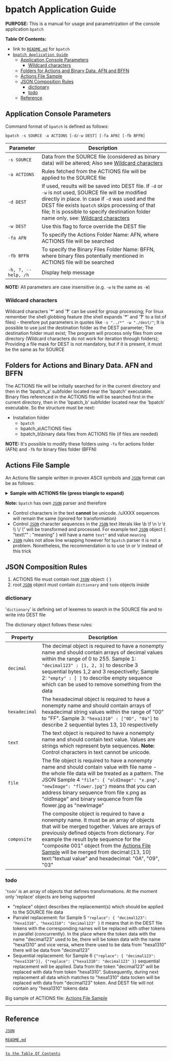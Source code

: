 # bpatch Application Guide

**PURPOSE:** This is a manual for usage and parametrization of the console application `bpatch`

**Table Of Contents:**
* link to [`README.md`][readme_md] for `bpatch`
* [`bpatch Application Guide`](#bpatch-application-guide)
  * [Application Console Parameters](#application-console-parameters)
    * [Wildcard characters](#wildcard-characters)
  * [Folders for Actions and Binary Data. AFN and BFFN](#folders-for-actions-and-binary-data-afn-and-bffn)
  * [Actions File Sample](#actions-file-sample)
  * [JSON Composition Rules](#json-composition-rules)
    * [dictionary](#dictionary)
    * [todo](#todo)
  * [Reference](#reference)

## Application Console Parameters
Command format of `bpatch` is defined as follows:

`bpatch -s SOURCE -a ACTIONS [-d/-w DEST] [-fa AFN] [-fb BFFN]`

| Parameter | Description |
| --- | --- |
| `-s SOURCE` | Data from the SOURCE file (considered as binary data) will be altered; Also see [Wildcard characters](#wildcard-characters) |
| `-a ACTIONS` | Rules fetched from the ACTIONS file will be applied to the SOURCE file |
| `-d DEST` |  If used, results will be saved into DEST file. If `-d` or `-w` is not used, SOURCE file will be modified directly in place. In case if `-d` was used and the DEST file exists `bpatch` skips processing of that file; It is possible to specify destination folder name only, see: [Wildcard characters](#wildcard-characters)  |
| `-w DEST` | Use this flag to force override the DEST file |
| `-fa AFN` | To specify the Actions Folder Name: AFN, where ACTIONS file will be searched |
| `-fb BFFN` | To specify the Binary Files Folder Name: BFFN, where binary files potentially mentioned in ACTIONS file will be searched |
| `-h, ?, --help, /h` | Display help message |

**NOTE:** All parameters are case insensitive (e.g. `-w` is the same as `-W`)

### Wildcard characters

Wildcard characters '**\***' and '**?**' can be used for group processing; For linux remember the shell globbing feature (the shell expands '**\***' and '**?**' to a list of files) - therefore put parameters in quotes like `-s "../*" -w "./dest/"`; It is possible to use just the destination folder as the DEST parameter; The destination folder must exist; The program will process only files from one directory (Wildcard characters do not work for iteration through folders); Providing a file mask for DEST is not mandatory, but if it is present, it must be the same as for SOURCE

## Folders for Actions and Binary Data. AFN and BFFN

The ACTIONS file will be initially searched for in the current directory and then in the 'bpatch_a' subfolder located near the 'bpatch' executable. Binary files referenced in the ACTIONS file will be searched first in the current directory, then in the 'bpatch_b' subfolder located near the 'bpatch' executable. So the structure must be next:
  * Installation folder
    * `bpatch`
    * bpatch_a\\ACTIONS files
    * bpatch_b\\binary data files from ACTIONS file (if files are needed)

**NOTE:** It's possible to modify these folders using `-fa` for actions folder (AFN) and `-fb` for binary files folder (BFFN)

## Actions File Sample
An Actions file sample written in proven ASCII symbols and [`JSON`][JSON] format can be as follows:

<details><summary><B>Sample with ACTIONS file (press triangle to expand)</B></summary>

```json
{
    "dictionary":
    {
        "decimal":
        {
            "pattern name": [ 13, 10 ],
            "another binary": [ 13 ]
        },
        "hexadecimal":
        {
            "hex pattern name": [ "0A", "09", "03" ],
            "hex02": [ "00", "Fe", "3A" ]
        },
        "text":
        {
            "text name": "textual value",
            "Hi": "Hello World!"
        },
        "file":
        {
            "fileX": "filename.bin"
        },
        "composite":
        [
            {
                "composite 001":
                [
                    "pattern name",
                    "text name",
                    "hex pattern name"
                ]
            },
            {
                "complexOne":
                [
                    "hex02",
                    "fileX",
                    "Hi",
                    "composite 001"
                ]
            }
        ]
    },
    "todo":
    [
        {
            "replace":
            {
                "pattern name": "hex pattern name",
                "hex02": "complexOne"
            }
        },
        {
            "replace":
            {
                "text name": "fileX"
            }
        }
    ]
}
```
</details>

**Note:** `bpatch` has own [`JSON`][JSON] parser and therefore
  * Control characters in the text **cannot** be unicode. /uXXXX sequences will remain the same (ignored for transformation)
  * Control [`JSON`][JSON] character sequences in the [`JSON`][JSON] text literals like \\b \\f \\n \\r \\t \\\\ \\/ \\" will be transformed and processed. For example text [`JSON`][JSON] object { "text\\"" : "meaning" } will have a name `text"` and value `meaning`
  * [`JSON`][JSON] rules not allow line wrapping however for `bpatch` parser it is not a problem. Nonetheless, the recommendation is to use \\n or \\r instead of this trick


## JSON Composition Rules
1. ACTIONS file must contain root [`JSON`][JSON] object: { }
1. root [`JSON`][JSON] object must contain `dictionary` and `todo` objects inside

### dictionary
 '`dictionary`' is defining set of lexemes to search in the SOURCE file and to write into DEST file

The dictionary object follows these rules:

| Property | Description |
| --- | --- |
| `decimal` | The decimal object is required to have a nonempty name and should contain arrays of decimal values within the range of 0 to 255. Sample 1: `"decimal123" : [1, 2, 3]` to describe 3 sequential bytes 1,2 and 3 respectivelly; Sample 2: `"empty" : [ ]` to describe empty sequence which can be used to remove something from the data |
| `hexadecimal` | The hexadecimal object is required to have a nonempty name and should contain arrays of hexadecimal string values within the range of "00" to "FF". Sample 3: `"hexa1310" : ["0D", "0a"]` to describe 2 sequential bytes 13, 10 respectivelly |
| `text` | The text object is required to have a nonempty name and should contain text value. Values are strings which represent byte sequences. **Note:** Control characters in text cannot be unicode. |
| `file` | The file object is required to have a nonempty name and should contain value with file name - the whole file data will be treated as a pattern. The JSON Sample 4 `"file": { "oldImage": "x.png", "newImage": "flower.jpg"}` means that you can address binary sequence from file x.png as "oldImage" and binary sequence from file flower.jpg as "newImage" |
| `composite` | The composite object is required to have a nonempty name. It must be an array of objects that will be merged together. Values are arrays of previously defined objects from dictionary. For example the result byte sequence for the "composite 001" object from the [Actions File Sample](#actions-file-sample) will be merged from decimal:[13, 10] text:"textual value" and hexadecimal: "0A", "09", "03" |

### todo
 '`todo`' is an array of objects that defines transformations. At the moment only 'replace' objects are being supported
 * "replace" object describes the replacement(s) which should be applied to the SOURCE file data
 * Parralel replacement: for Sample 5 `"replace": { "decimal123": "hexa1310", "hexa1310": "decimal123" }` it means that in the DEST file tokens with the corresponding names will be replaced with other tokens in parallel (concurrently). In the place where the token data with the name "decimal123" used to be, there will be token data with the name "hexa1310" and vice versa, where there used to be data from "hexa1310" there will be data from "decimal123"
 * Sequential replacement: for Sample 6 `{"replace": { "decimal123": "hexa1310"}}, {"replace": {"hexa1310": "decimal123" }}` sequential replacement will be applied. Data from the token "decimal123" will be replaced with data from token "hexa1310". Subsequently, during next replacement all data which matches to "hexa1310" data tocken will be replaced with data from "decimal123" token. And DEST file will not contain any "hexa1310" tokens data

Big sample of ACTIONS file: [Actions File Sample](#actions-file-sample)

---
## Reference

[`JSON`][JSON]

[`README.md`][readme_md]

[JSON]:https://www.json.org/json-en.html

[readme_md]:./README.md

---
[`to the Table Of Contents`](#bpatch-application-guide)
